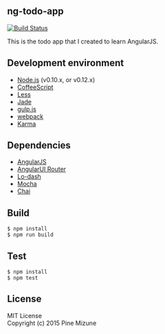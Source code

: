 ng-todo-app
-----------

[![Build Status](https://img.shields.io/travis/pine613/ng-todo-app/master.svg?style=flat-square)](https://travis-ci.org/pine613/ng-todo-app)

This is the todo app that I created to learn AngularJS.

## Development environment

 - [Node.js](https://nodejs.org/) (v0.10.x, or v0.12.x)
 - [CoffeeScript](http://coffeescript.org/)
 - [Less](http://lesscss.org/)
 - [Jade](http://jade-lang.com/)
 - [gulp.js](http://gulpjs.com/)
 - [webpack](http://webpack.github.io/)
 - [Karma](http://karma-runner.github.io/)


## Dependencies

 - [AngularJS](https://angularjs.org/)
 - [AngularUI Router](https://github.com/angular-ui/ui-router)
 - [Lo-dash](https://lodash.com/)
 - [Mocha](http://mochajs.org/)
 - [Chai](http://chaijs.com/)


## Build

```
$ npm install
$ npm run build
```

## Test

```
$ npm install
$ npm test
```

## License
MIT License<br />
Copyright (c) 2015 Pine Mizune
